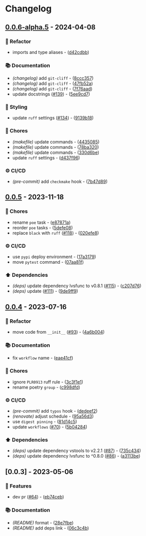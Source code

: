 # Changelog

## [0.0.6-alpha.5](https://github.com/DeadNews/dnfunc/compare/v0.0.5...v0.0.6-alpha.5) - 2024-04-08

### 🚜 Refactor

- imports and type aliases - ([d42cdbb](https://github.com/DeadNews/dnfunc/commit/d42cdbbb5536bcb7e8afb3725e238d67a55cc528))

### 📚 Documentation

- _(changelog)_ add `git-cliff` - ([8ccc357](https://github.com/DeadNews/dnfunc/commit/8ccc3576ca248b2694c9f1c53b7b034f78722706))
- _(changelog)_ add `git-cliff` - ([47fb52a](https://github.com/DeadNews/dnfunc/commit/47fb52acdd055e925eca2c75f24ff186120a6b25))
- _(changelog)_ add `git-cliff` - ([7f76aad](https://github.com/DeadNews/dnfunc/commit/7f76aadd21530659aae81d64b10dd432f3cbff28))
- update docstrings ([#139](https://github.com/DeadNews/dnfunc/issues/139)) - ([5ee9cd7](https://github.com/DeadNews/dnfunc/commit/5ee9cd785d33cb215f48c363aec8ab8d411c9ffe))

### 🎨 Styling

- update `ruff` settings ([#134](https://github.com/DeadNews/dnfunc/issues/134)) - ([9139b18](https://github.com/DeadNews/dnfunc/commit/9139b1808c980d8bedcd3744a9235ad3a0c76c97))

### 🧹 Chores

- _(makefile)_ update commands - ([4435085](https://github.com/DeadNews/dnfunc/commit/4435085ef497a7c14ed30fa7a475fef22d691d79))
- _(makefile)_ update commands - ([78ba320](https://github.com/DeadNews/dnfunc/commit/78ba320ba2341c4cbd7c4d02c6db736691000338))
- _(makefile)_ update commands - ([330d6be](https://github.com/DeadNews/dnfunc/commit/330d6be790d70d1b81ded8eb338612ed78b3eaf3))
- update `ruff` settings - ([d437f96](https://github.com/DeadNews/dnfunc/commit/d437f96f8ddc10659d4d4e0f88f9216824965fe2))

### ⚙️ CI/CD

- _(pre-commit)_ add `checkmake` hook - ([7b47d89](https://github.com/DeadNews/dnfunc/commit/7b47d89e5c12db6a6b17b0a74eb8df80d8a6b63b))

## [0.0.5](https://github.com/DeadNews/dnfunc/compare/v0.0.4...v0.0.5) - 2023-11-18

### 🧹 Chores

- rename `poe` task - ([e87871a](https://github.com/DeadNews/dnfunc/commit/e87871a084f69eb7431ef22fac610bec65b0d739))
- reorder `poe` tasks - ([5defe08](https://github.com/DeadNews/dnfunc/commit/5defe081e008d991ba85b6056a419313bbbd5273))
- replace `black` with `ruff` ([#118](https://github.com/DeadNews/dnfunc/issues/118)) - ([020efe8](https://github.com/DeadNews/dnfunc/commit/020efe8df9d1bbabacb03ba5d4c9a70980d43d1d))

### ⚙️ CI/CD

- use `pypi` deploy environment - ([17a3179](https://github.com/DeadNews/dnfunc/commit/17a3179250461bbab2e1972309d2c738313faece))
- move `pytest` command - ([07aa81f](https://github.com/DeadNews/dnfunc/commit/07aa81fddaaefb3516a11066332ff2ad6094a208))

### ⬆️ Dependencies

- _(deps)_ update dependency lvsfunc to v0.8.1 ([#115](https://github.com/DeadNews/dnfunc/issues/115)) - ([c207d76](https://github.com/DeadNews/dnfunc/commit/c207d76afc75d3ba7e0a3dc6eebe2c2397e73b9d))
- _(deps)_ update ([#111](https://github.com/DeadNews/dnfunc/issues/111)) - ([9de9ff9](https://github.com/DeadNews/dnfunc/commit/9de9ff95b7e4a918be2cb836cf735e4653c10a03))

## [0.0.4](https://github.com/DeadNews/dnfunc/compare/v0.0.3...v0.0.4) - 2023-07-16

### 🚜 Refactor

- move code from `__init__` ([#93](https://github.com/DeadNews/dnfunc/issues/93)) - ([4a6b004](https://github.com/DeadNews/dnfunc/commit/4a6b00424ea5e734843a5953e81cc06f98c5eb6a))

### 📚 Documentation

- fix `workflow` name - ([eae41cf](https://github.com/DeadNews/dnfunc/commit/eae41cffb861d03bce5eea6e3aef441191c4a4b9))

### 🧹 Chores

- ignore `PLR0913` ruff rule - ([3c3f1e1](https://github.com/DeadNews/dnfunc/commit/3c3f1e1ccc00d764a197022a69fcc7ad13ebe019))
- rename poetry `group` - ([c998dfd](https://github.com/DeadNews/dnfunc/commit/c998dfd845b0efe2355919d769753e626c3aed1a))

### ⚙️ CI/CD

- _(pre-commit)_ add `typos` hook - ([dedeef2](https://github.com/DeadNews/dnfunc/commit/dedeef2d1179098a8220a28fa9f4ee34f07412b8))
- _(renovate)_ adjust schedule - ([95a56d3](https://github.com/DeadNews/dnfunc/commit/95a56d3b27bc4557ff05bf3e851a6d0913509615))
- use `digest pinning` - ([81d14c5](https://github.com/DeadNews/dnfunc/commit/81d14c5e2eee9b4983deee4cefac9aa91b3838fa))
- update `workflows` ([#70](https://github.com/DeadNews/dnfunc/issues/70)) - ([5b04284](https://github.com/DeadNews/dnfunc/commit/5b042845e83bfc587567f49c1dc7c2e8ae11398d))

### ⬆️ Dependencies

- _(deps)_ update dependency vstools to v2.2.1 ([#87](https://github.com/DeadNews/dnfunc/issues/87)) - ([735c434](https://github.com/DeadNews/dnfunc/commit/735c434ca1b8a4bf767d6b4ba837807fbafbc187))
- _(deps)_ update dependency lvsfunc to ^0.8.0 ([#86](https://github.com/DeadNews/dnfunc/issues/86)) - ([a3113be](https://github.com/DeadNews/dnfunc/commit/a3113be70192b6022ec3e5cab94f2070525aded1))

## [0.0.3] - 2023-05-06

### 🚀 Features

- dev pr ([#64](https://github.com/DeadNews/dnfunc/issues/64)) - ([eb74ceb](https://github.com/DeadNews/dnfunc/commit/eb74cebf9b55eb1fcf98f0ef79f2e05f2a4fb088))

### 📚 Documentation

- _(README)_ format - ([28e7fbe](https://github.com/DeadNews/dnfunc/commit/28e7fbeeead6600c311aa821e2ef52ab8759cdc3))
- _(README)_ add deps link - ([06c3c4b](https://github.com/DeadNews/dnfunc/commit/06c3c4b91ef12378cfa371f08edab8972cc7611f))

<!-- generated by git-cliff -->
